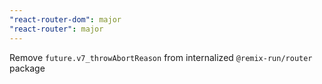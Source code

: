 ```yaml
---
"react-router-dom": major
"react-router": major
---
```


Remove `future.v7_throwAbortReason` from internalized `@remix-run/router` package
